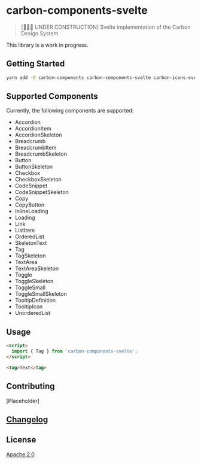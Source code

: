 # carbon-components-svelte

> [🚧🚧🚧 UNDER CONSTRUCTION] Svelte implementation of the Carbon Design System

This library is a work in progress.

## Getting Started

```bash
yarn add -D carbon-components carbon-components-svelte carbon-icons-svelte
```

## Supported Components

Currently, the following components are supported:

- Accordion
- AccordionItem
- AccordionSkeleton
- Breadcrumb
- BreadcrumbItem
- BreadcrumbSkeleton
- Button
- ButtonSkeleton
- Checkbox
- CheckboxSkeleton
- CodeSnippet
- CodeSnippetSkeleton
- Copy
- CopyButton
- InlineLoading
- Loading
- Link
- ListItem
- OrderedList
- SkeletonText
- Tag
- TagSkeleton
- TextArea
- TextAreaSkeleton
- Toggle
- ToggleSkeleton
- ToggleSmall
- ToggleSmallSkeleton
- TooltipDefinition
- TooltipIcon
- UnorderedList

## Usage

```html
<script>
  import { Tag } from 'carbon-components-svelte';
</script>

<Tag>Text</Tag>
```

## Contributing

[Placeholder]

## [Changelog](CHANGELOG.md)

## License

[Apache 2.0](LICENSE)
